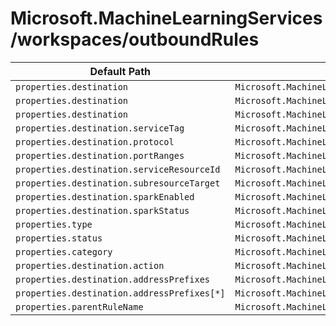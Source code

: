 # Microsoft.MachineLearningServices/workspaces/outboundRules

| Default Path | Alias |
|---|---|
| `properties.destination` | `Microsoft.MachineLearningServices/workspaces/outboundRules/ServiceTag.destination` |
| `properties.destination` | `Microsoft.MachineLearningServices/workspaces/outboundRules/PrivateEndpoint.destination` |
| `properties.destination` | `Microsoft.MachineLearningServices/workspaces/outboundRules/FQDN.destination` |
| `properties.destination.serviceTag` | `Microsoft.MachineLearningServices/workspaces/outboundRules/ServiceTag.destination.serviceTag` |
| `properties.destination.protocol` | `Microsoft.MachineLearningServices/workspaces/outboundRules/ServiceTag.destination.protocol` |
| `properties.destination.portRanges` | `Microsoft.MachineLearningServices/workspaces/outboundRules/ServiceTag.destination.portRanges` |
| `properties.destination.serviceResourceId` | `Microsoft.MachineLearningServices/workspaces/outboundRules/PrivateEndpoint.destination.serviceResourceId` |
| `properties.destination.subresourceTarget` | `Microsoft.MachineLearningServices/workspaces/outboundRules/PrivateEndpoint.destination.subresourceTarget` |
| `properties.destination.sparkEnabled` | `Microsoft.MachineLearningServices/workspaces/outboundRules/PrivateEndpoint.destination.sparkEnabled` |
| `properties.destination.sparkStatus` | `Microsoft.MachineLearningServices/workspaces/outboundRules/PrivateEndpoint.destination.sparkStatus` |
| `properties.type` | `Microsoft.MachineLearningServices/workspaces/outboundRules/type` |
| `properties.status` | `Microsoft.MachineLearningServices/workspaces/outboundRules/status` |
| `properties.category` | `Microsoft.MachineLearningServices/workspaces/outboundRules/category` |
| `properties.destination.action` | `Microsoft.MachineLearningServices/workspaces/outboundRules/ServiceTag.destination.action` |
| `properties.destination.addressPrefixes` | `Microsoft.MachineLearningServices/workspaces/outboundRules/ServiceTag.destination.addressPrefixes` |
| `properties.destination.addressPrefixes[*]` | `Microsoft.MachineLearningServices/workspaces/outboundRules/ServiceTag.destination.addressPrefixes[*]` |
| `properties.parentRuleName` | `Microsoft.MachineLearningServices/workspaces/outboundRules/PrivateEndpoint.parentRuleName` |

